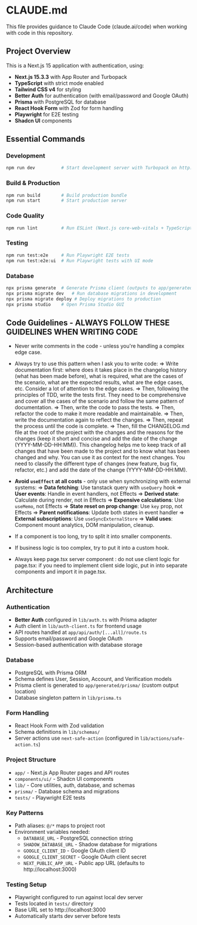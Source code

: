 # CLAUDE.md

This file provides guidance to Claude Code (claude.ai/code) when working with code in this repository.

## Project Overview

This is a Next.js 15 application with authentication, using:
- **Next.js 15.3.3** with App Router and Turbopack
- **TypeScript** with strict mode enabled
- **Tailwind CSS v4** for styling
- **Better Auth** for authentication (with email/password and Google OAuth)
- **Prisma** with PostgreSQL for database
- **React Hook Form** with Zod for form handling
- **Playwright** for E2E testing
- **Shadcn UI** components

## Essential Commands

### Development
```bash
npm run dev          # Start development server with Turbopack on http://localhost:3000
```

### Build & Production
```bash
npm run build        # Build production bundle
npm run start        # Start production server
```

### Code Quality
```bash
npm run lint         # Run ESLint (Next.js core-web-vitals + TypeScript rules)
```

### Testing
```bash
npm run test:e2e     # Run Playwright E2E tests
npm run test:e2e:ui  # Run Playwright tests with UI mode
```

### Database
```bash
npx prisma generate  # Generate Prisma client (outputs to app/generated/prisma)
npx prisma migrate dev   # Run database migrations in development
npx prisma migrate deploy # Deploy migrations to production
npx prisma studio    # Open Prisma Studio GUI
```

## Code Guidelines - ALWAYS FOLLOW THESE GUIDELINES WHEN WRITING CODE

-  Never write comments in the code - unless you're handling a complex edge case.

- Always try to use this pattern when I ask you to write code:
   => Write documentation first: where does it takes place in the changelog history (what has been made before), what is required, what are the cases of the scenario, what are the expected results, what are the edge cases, etc. Consider a lot of attention to the edge cases.
   => Then, following the principles of TDD, write the tests first. They need to be comprehensive and cover all the cases of the scenario and follow the same pattern of documentation.
   => Then, write the code to pass the tests.
   => Then, refactor the code to make it more readable and maintainable.
   => Then, write the documentation again to reflect the changes.
   => Then, repeat the process until the code is complete.
   => Then, fill the CHANGELOG.md file at the root of the project with the changes and the reasons for the changes (keep it short and concise and add the date of the change (YYYY-MM-DD-HH:MM)). This changelog helps me to keep track of all changes that have been made to the project and to know what has been changed and why. You can use it as context for the next changes. You need to classify the different type of changes (new feature, bug fix, refactor, etc.) and add the date of the change (YYYY-MM-DD-HH:MM).

-  **Avoid `useEffect` at all costs** - only use when synchronizing with external systems:
   => **Data fetching**: Use tanstack query with `useQuery` hook
   => **User events**: Handle in event handlers, not Effects
   => **Derived state**: Calculate during render, not in Effects
   => **Expensive calculations**: Use `useMemo`, not Effects
   => **State reset on prop change**: Use `key` prop, not Effects
   => **Parent notifications**: Update both states in event handler
   => **External subscriptions**: Use `useSyncExternalStore`
   => **Valid uses**: Component mount analytics, DOM manipulation, cleanup.

- If a component is too long, try to split it into smaller components.
- If business logic is too complex, try to put it into a custom hook.
- Always keep page.tsx server component : do not use client logic for page.tsx: if you need to implement client side logic, put in into separate components and import it in page.tsx.


## Architecture

### Authentication
- **Better Auth** configured in `lib/auth.ts` with Prisma adapter
- Auth client in `lib/auth-client.ts` for frontend usage
- API routes handled at `app/api/auth/[...all]/route.ts`
- Supports email/password and Google OAuth
- Session-based authentication with database storage

### Database
- PostgreSQL with Prisma ORM
- Schema defines User, Session, Account, and Verification models
- Prisma client is generated to `app/generated/prisma/` (custom output location)
- Database singleton pattern in `lib/prisma.ts`

### Form Handling
- React Hook Form with Zod validation
- Schema definitions in `lib/schemas/`
- Server actions use `next-safe-action` (configured in `lib/actions/safe-action.ts`)

### Project Structure
- `app/` - Next.js App Router pages and API routes
- `components/ui/` - Shadcn UI components
- `lib/` - Core utilities, auth, database, and schemas
- `prisma/` - Database schema and migrations
- `tests/` - Playwright E2E tests

### Key Patterns
- Path aliases: `@/*` maps to project root
- Environment variables needed:
  - `DATABASE_URL` - PostgreSQL connection string
  - `SHADOW_DATABASE_URL` - Shadow database for migrations
  - `GOOGLE_CLIENT_ID` - Google OAuth client ID
  - `GOOGLE_CLIENT_SECRET` - Google OAuth client secret
  - `NEXT_PUBLIC_APP_URL` - Public app URL (defaults to http://localhost:3000)

### Testing Setup
- Playwright configured to run against local dev server
- Tests located in `tests/` directory
- Base URL set to http://localhost:3000
- Automatically starts dev server before tests